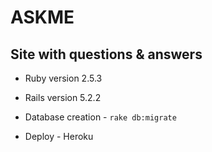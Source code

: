 # ASKME

## Site with questions & answers

* Ruby version 2.5.3

* Rails version 5.2.2

* Database creation - `rake db:migrate`

* Deploy - Heroku
